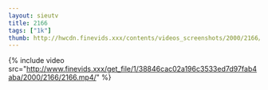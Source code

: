 ```yaml
--- 
layout: sieutv
title: 2166
tags: ["1k"]
thumb: http://hwcdn.finevids.xxx/contents/videos_screenshots/2000/2166/preview.mp4.jpg
---
```

{% include video src="http://www.finevids.xxx/get_file/1/38846cac02a196c3533ed7d97fab4aba/2000/2166/2166.mp4/" %} 
